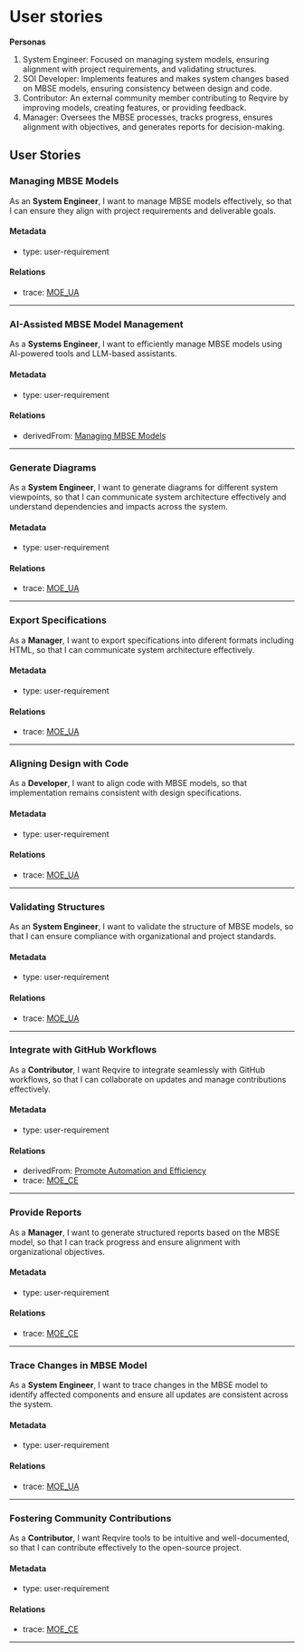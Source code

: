 # User stories

**Personas**
1. System Engineer: Focused on managing system models, ensuring alignment with project requirements, and validating structures.  
2. SOI Developer: Implements features and makes system changes based on MBSE models, ensuring consistency between design and code.  
3. Contributor: An external community member contributing to Reqvire by improving models, creating features, or providing feedback.  
4. Manager: Oversees the MBSE processes, tracks progress, ensures alignment with objectives, and generates reports for decision-making.

## User Stories

### Managing MBSE Models

As an **System Engineer**, I want to manage MBSE models effectively, so that I can ensure they align with project requirements and deliverable goals.

#### Metadata
  * type: user-requirement

#### Relations
  * trace: [MOE_UA](MOEs.md#moe_ua)
---

### AI-Assisted MBSE Model Management

As a **Systems Engineer**, I want to efficiently manage MBSE models using AI-powered tools and LLM-based assistants.

#### Metadata
  * type: user-requirement

#### Relations
  * derivedFrom: [Managing MBSE Models](#managing-mbse-models)
---

### Generate Diagrams

As a **System Engineer**, I want to generate diagrams for different system viewpoints, so that I can communicate system architecture effectively and understand dependencies and impacts across the system.

#### Metadata
  * type: user-requirement

#### Relations
  * trace: [MOE_UA](MOEs.md#moe_ua)
---

### Export Specifications

As a **Manager**, I want to export specifications into diferent formats including HTML, so that I can communicate system architecture effectively.

#### Metadata
  * type: user-requirement

#### Relations
  * trace: [MOE_UA](MOEs.md#moe_ua)
---

### Aligning Design with Code

As a **Developer**, I want to align code with MBSE models, so that implementation remains consistent with design specifications.

#### Metadata
  * type: user-requirement

#### Relations
  * trace: [MOE_UA](MOEs.md#moe_ua)
---

### Validating Structures

As an **System Engineer**, I want to validate the structure of MBSE models, so that I can ensure compliance with organizational and project standards.

#### Metadata
  * type: user-requirement

#### Relations
  * trace: [MOE_UA](MOEs.md#moe_ua)
---

### Integrate with GitHub Workflows

As a **Contributor**, I want Reqvire to integrate seamlessly with GitHub workflows, so that I can collaborate on updates and manage contributions effectively.

#### Metadata
  * type: user-requirement

#### Relations
  * derivedFrom: [Promote Automation and Efficiency](UserRequirements.md#promote-automation-and-efficiency)
  * trace: [MOE_CE](MOEs.md#moe_ce)
---

### Provide Reports

As a **Manager**, I want to generate structured reports based on the MBSE model, so that I can track progress and ensure alignment with organizational objectives.

#### Metadata
  * type: user-requirement

#### Relations
  * trace: [MOE_CE](MOEs.md#moe_ce)
---

### Trace Changes in MBSE Model

As a **System Engineer**, I want to trace changes in the MBSE model to identify affected components and ensure all updates are consistent across the system.

#### Metadata
  * type: user-requirement

#### Relations
  * trace: [MOE_UA](MOEs.md#moe_ua)
---

### Fostering Community Contributions

As a **Contributor**, I want Reqvire tools to be intuitive and well-documented, so that I can contribute effectively to the open-source project.

#### Metadata
  * type: user-requirement

#### Relations
  * trace: [MOE_CE](MOEs.md#moe_ce)
---
